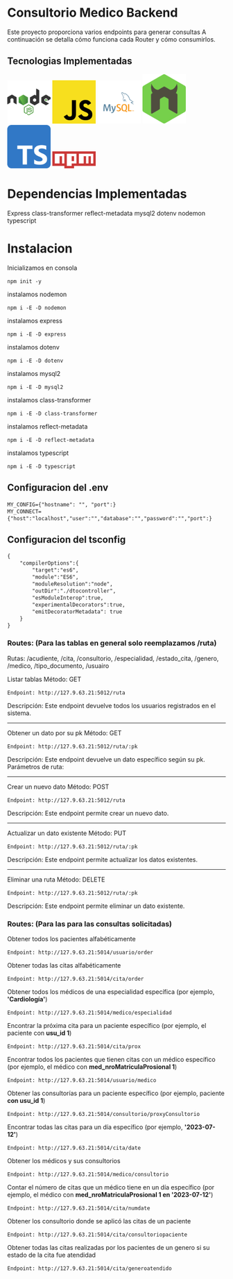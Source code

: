 # Consultorio Medico Backend

Este proyecto proporciona varios endpoints para generar consultas A continuación se detalla cómo funciona cada Router y cómo consumirlos.

## Tecnologias Implementadas

<img src="img/nodejs-1-logo.svg" alt="MySQL Logo" width="100">
<img src="img/Unofficial_JavaScript_logo_2.svg.png" alt="MySQL Logo" width="100">
<img src="img/mysql-logo.svg" alt="MySQL Logo" width="100">
<img src="img/nodemon.svg" alt="MySQL Logo" width="100">
<img src="img/Typescript_logo_2020.svg.png" alt="MySQL Logo" width="100">
<img src="img/2560px-Npm-logo.svg.png" alt="MySQL Logo" width="100">

# Dependencias Implementadas

Express
class-transformer
reflect-metadata
mysql2
dotenv
nodemon
typescript

# Instalacion

Inicializamos en consola
```
npm init -y
```
instalamos nodemon
```
npm i -E -D nodemon
```
instalamos express
```
npm i -E -D express
```
instalamos dotenv
```
npm i -E -D dotenv
```
instalamos mysql2
```
npm i -E -D mysql2
```
instalamos class-transformer
```
npm i -E -D class-transformer
```
instalamos reflect-metadata
```
npm i -E -D reflect-metadata
```
instalamos typescript
```
npm i -E -D typescript
```

## Configuracion del .env

```
MY_CONFIG={"hostname": "", "port":}
MY_CONNECT={"host":"localhost","user":"","database":"","password":"","port":}

```

## Configuracion del tsconfig

```
{
    "compilerOptions":{
        "target":"es6",
        "module":"ES6",
        "moduleResolution":"node",
        "outDir":"./dtocontroller",
        "esModuleInterop":true,
        "experimentalDecorators":true,
        "emitDecoratorMetadata": true
    }
}
```

### Routes: (Para las tablas en general solo reemplazamos /ruta)

Rutas: /acudiente, /cita, /consultorio, /especialidad, /estado_cita, /genero, /medico, /tipo_documento, /usuairo

Listar tablas
Método: GET
```
Endpoint: http://127.9.63.21:5012/ruta
```
Descripción: Este endpoint devuelve todos los usuarios registrados en el sistema.

---

Obtener un dato por su pk
Método: GET
```
Endpoint: http://127.9.63.21:5012/ruta/:pk
```
Descripción: Este endpoint devuelve un dato específico según su pk.
Parámetros de ruta:

---

Crear un nuevo dato
Método: POST
```
Endpoint: http://127.9.63.21:5012/ruta
```
Descripción: Este endpoint permite crear un nuevo dato.

---

Actualizar un dato existente
Método: PUT
```
Endpoint: http://127.9.63.21:5012/ruta/:pk
```
Descripción: Este endpoint permite actualizar los datos existentes.

---

Eliminar una ruta
Método: DELETE
```
Endpoint: http://127.9.63.21:5012/ruta/:pk
```
Descripción: Este endpoint permite eliminar un dato existente.

### Routes: (Para las para las consultas solicitadas)

Obtener todos los pacientes alfabéticamente
```
Endpoint: http://127.9.63.21:5014/usuario/order
```
Obtener todas las citas alfabéticamente
```
Endpoint: http://127.9.63.21:5014/cita/order
```
Obtener todos los médicos de una especialidad específica (por ejemplo, **'Cardiología'**)
```
Endpoint: http://127.9.63.21:5014/medico/especialidad
```
Encontrar la próxima cita para un paciente específico (por ejemplo, el paciente con **usu_id 1**)
```
Endpoint: http://127.9.63.21:5014/cita/prox
```
Encontrar todos los pacientes que tienen citas con un médico específico (por ejemplo, el médico con **med_nroMatriculaProsional 1**)
```
Endpoint: http://127.9.63.21:5014/usuario/medico
```
Obtener las consultorías para un paciente específico (por ejemplo, paciente **con usu_id 1**)
```
Endpoint: http://127.9.63.21:5014/consultorio/proxyConsultorio
```
Encontrar todas las citas para un día específico (por ejemplo, **'2023-07-12'**)
```
Endpoint: http://127.9.63.21:5014/cita/date
```
Obtener los médicos y sus consultorios
```
Endpoint: http://127.9.63.21:5014/medico/consultorio
```
Contar el número de citas que un médico tiene en un día específico (por ejemplo, el médico con **med_nroMatriculaProsional 1 en '2023-07-12'**)
```
Endpoint: http://127.9.63.21:5014/cita/numdate
```
Obtener los consultorio donde se aplicó las citas de un paciente
```
Endpoint: http://127.9.63.21:5014/cita/consultoriopaciente
```
Obtener todas las citas realizadas por los pacientes de un genero si su estado de la cita fue atendidad
```
Endpoint: http://127.9.63.21:5014/cita/generoatendido
```

